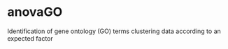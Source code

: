anovaGO
=======

Identification of gene ontology (GO) terms clustering data according to an expected factor
